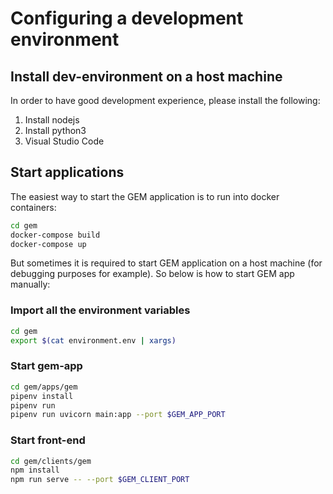 # Configuring a development environment

## Install dev-environment on a host machine

In order to have good development experience, please install the following:

1. Install nodejs
2. Install python3
3. Visual Studio Code

## Start applications

The easiest way to start the GEM application is to run into docker containers:

```bash
cd gem
docker-compose build
docker-compose up
```

But sometimes it is required to start GEM application on a host machine (for debugging purposes for example). So below is how to start GEM app manually:

### Import all the environment variables

```bash
cd gem
export $(cat environment.env | xargs)
```

### Start gem-app

```bash
cd gem/apps/gem
pipenv install
pipenv run
pipenv run uvicorn main:app --port $GEM_APP_PORT
```

### Start front-end

```bash
cd gem/clients/gem
npm install
npm run serve -- --port $GEM_CLIENT_PORT
```

